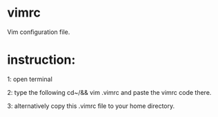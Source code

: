 # vimrc
Vim configuration file.

# instruction:
1: open terminal

2: type the following cd~/&& vim .vimrc and paste the vimrc code there.

3: alternatively copy this .vimrc file to your home directory.
